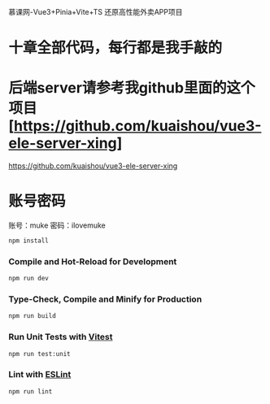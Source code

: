 慕课网-Vue3+Pinia+Vite+TS 还原高性能外卖APP项目

# 十章全部代码，每行都是我手敲的

# 后端server请参考我github里面的这个项目[https://github.com/kuaishou/vue3-ele-server-xing]

https://github.com/kuaishou/vue3-ele-server-xing

# 账号密码

账号：muke
密码：ilovemuke

```sh
npm install
```

### Compile and Hot-Reload for Development

```sh
npm run dev
```

### Type-Check, Compile and Minify for Production

```sh
npm run build
```

### Run Unit Tests with [Vitest](https://vitest.dev/)

```sh
npm run test:unit
```

### Lint with [ESLint](https://eslint.org/)

```sh
npm run lint
```
